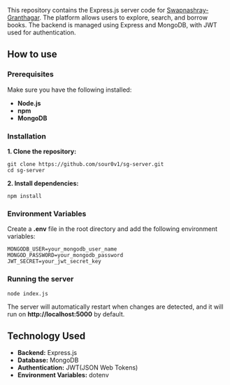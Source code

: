 This repository contains the Express.js server code for [Swapnashray-Granthagar](https://github.com/sour0v1/sg-client). The platform allows users to explore, search, and borrow books. The backend is managed using Express and MongoDB, with JWT used for authentication.

## How to use
  ### Prerequisites
  Make sure you have the following installed: 
   - **Node.js**
   - **npm**
   - **MongoDB**
  ### Installation
  **1. Clone the repository:**
  ```
 git clone https://github.com/sour0v1/sg-server.git
 cd sg-server
  ```
 **2. Install dependencies:**
 ```
npm install
 ```
### Environment Variables
Create a **.env** file in the root directory and add the following environment variables:
```
MONGODB_USER=your_mongodb_user_name
MONGOD_PASSWORD=your_mongodb_password
JWT_SECRET=your_jwt_secret_key
```
### Running the server
```
node index.js
```
The server will automatically restart when changes are detected, and it will run on **http://localhost:5000** by default.

## Technology Used
- **Backend:** Express.js
- **Database:** MongoDB
- **Authentication:** JWT(JSON Web Tokens)
- **Environment Variables:** dotenv

  
